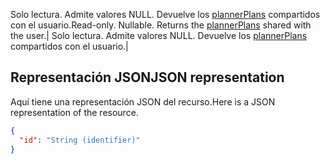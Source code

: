 <span data-ttu-id="b81f4-p104">Solo lectura. Admite valores NULL. Devuelve los [plannerPlans](plannerplan.md) compartidos con el usuario.</span><span class="sxs-lookup"><span data-stu-id="b81f4-p104">Read-only. Nullable. Returns the [plannerPlans](plannerplan.md) shared with the user.</span></span>| Solo lectura. Admite valores NULL. Devuelve los [plannerPlans](plannerplan.md) compartidos con el usuario.|

## <span data-ttu-id="b81f4-136">Representación JSON</span><span class="sxs-lookup"><span data-stu-id="b81f4-136">JSON representation</span></span>
<a id="json-representation" class="xliff"></a>
<span data-ttu-id="b81f4-137">Aquí tiene una representación JSON del recurso.</span><span class="sxs-lookup"><span data-stu-id="b81f4-137">Here is a JSON representation of the resource.</span></span>

<!-- {
  "blockType": "resource",
  "optionalProperties": [

  ],
  "@odata.type": "microsoft.graph.plannerUser"
}-->

```json
{
  "id": "String (identifier)"
}

```

<!-- uuid: 8fcb5dbc-d5aa-4681-8e31-b001d5168d79
2015-10-25 14:57:30 UTC -->
<!-- {
  "type": "#page.annotation",
  "description": "plannerUser resource",
  "keywords": "",
  "section": "documentation",
  "tocPath": ""
}-->